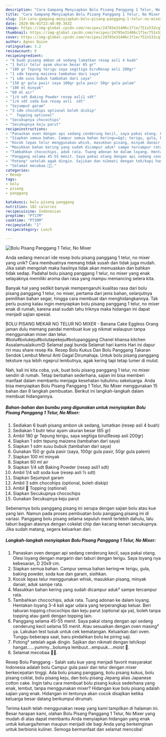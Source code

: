 ```yaml
---
description: "Cara Gampang Menyiapkan Bolu Pisang Panggang 1 Telur, No Mixer, Bikin Ngiler"
title: "Cara Gampang Menyiapkan Bolu Pisang Panggang 1 Telur, No Mixer, Bikin Ngiler"
slug: 214-cara-gampang-menyiapkan-bolu-pisang-panggang-1-telur-no-mixer-bikin-ngiler
date: 2020-06-01T23:40:09.343Z
image: https://img-global.cpcdn.com/recipes/24785e31406c1f1e/751x532cq70/bolu-pisang-panggang-1-telur-no-mixer-foto-resep-utama.jpg
thumbnail: https://img-global.cpcdn.com/recipes/24785e31406c1f1e/751x532cq70/bolu-pisang-panggang-1-telur-no-mixer-foto-resep-utama.jpg
cover: https://img-global.cpcdn.com/recipes/24785e31406c1f1e/751x532cq70/bolu-pisang-panggang-1-telur-no-mixer-foto-resep-utama.jpg
author: Agnes Quinn
ratingvalue: 3.2
reviewcount: 9
recipeingredient:
- "6 buah pisang ambon uk sedang lumatkan resep asli 4 buah"
- "1 butir telur ayam ukuran besar 65 gr"
- "180 gr Tepung terigu saya segitiga biruResep asli 200gr"
- "1 sdm tepung maizena tambahan dari saya"
- "1 sdm susu bubuk tambahan dari saya"
- "150 gr gula pasir saya 100gr gula pasir 50gr gula palem"
- "100 ml minyak"
- "60 ml air"
- "1/4 sdt Baking Powder resep asli1 sdt"
- "1/4 sdt soda kue resep asli  sdt"
- "Sejumput garam"
- "3 sdm chocohips optional boleh diskip"
- "  Topping optional"
- "Secukupnya chocochips"
- "Secukupnya keju parut"
recipeinstructions:
- "Panaskan oven dengan api sedang cenderung kecil, saya pakai otang. Olesi loyang dengan margarin dan taburi dengan terigu. Saya loyang nya kebesaran, D 20x9 cm."
- "Siapkan semua bahan. Campur semua bahan kering==&gt; terigu, gula, baking powder, soda kue dan garam, sisihkan."
- "Kocok lepas telur menggunakan whisk, masukkan pisang, minyak danair, aduk sampe rata."
- "Masukkan bahan kering yang sudah dicampur aduk² sampe tercampur rata."
- "Tambahkan chocochips, aduk rata. Tuang adonan ke dalam loyang. Hentakan loyang 3-4 kali agar udara yang terperangkap keluar. Beri taburan topping chocochips dan keju parut (optional aja ya), boleh tanpa topping atau ganti dengan topping lain."
- "Panggang selama 45-55 menit. Saya pakai otang dengan api sedang cenderung kecil selama 55 menit. Atau sesuaikan dengan oven masing² ya. Lakukan test tusuk untuk cek kematangan. Keluarkan dari oven. Tunggu beberapa saat, baru pindahkan bolu ke piring saji."
- "Potong² setelah agak dingin. Sajikan dan nikmati dengan teh/kopi hangat......yummy...bolumya lembuut...empuuk....moist 🤤."
- "Selamat mecobaa 🤗🥰."
categories:
- Resep
tags:
- bolu
- pisang
- panggang

katakunci: bolu pisang panggang 
nutrition: 182 calories
recipecuisine: Indonesian
preptime: "PT17M"
cooktime: "PT30M"
recipeyield: "1"
recipecategory: Lunch

---
```



![Bolu Pisang Panggang 1 Telur, No Mixer](https://img-global.cpcdn.com/recipes/24785e31406c1f1e/751x532cq70/bolu-pisang-panggang-1-telur-no-mixer-foto-resep-utama.jpg)

Anda sedang mencari ide resep bolu pisang panggang 1 telur, no mixer yang unik? Cara membuatnya memang tidak susah dan tidak juga mudah. Jika salah mengolah maka hasilnya tidak akan memuaskan dan bahkan tidak sedap. Padahal bolu pisang panggang 1 telur, no mixer yang enak selayaknya memiliki aroma dan rasa yang mampu memancing selera kita.

Banyak hal yang sedikit banyak mempengaruhi kualitas rasa dari bolu pisang panggang 1 telur, no mixer, pertama dari jenis bahan, selanjutnya pemilihan bahan segar, hingga cara membuat dan menghidangkannya. Tak perlu pusing kalau ingin menyiapkan bolu pisang panggang 1 telur, no mixer enak di rumah, karena asal sudah tahu triknya maka hidangan ini dapat menjadi sajian spesial.

BOLU PISANG MEKAR NO TELUR NO MIXER - Banana Cake Eggless Orang jaman dulu memang pandai membuat kue yg nikmat walaupun tanpa menggunakan mixer dan telur. #bolu#bolukeju#bolutapekeju#bolupanggang Chanel khansa kitchen Assalamualaikum😊 Selamat pagi bunda Selamat hari kamis Hari ini dapur riri mau share resep Ke. Resep Bolu Kukus Dan Bolu Panggang Takaran Sendok Lembut Menul Anti Gagal Dirumahaja. Untuk bolu pisang panggang teksture nya lebih ngeprul lembutnya, agak kering tapi tetap lumer di mulut.


Nah, kali ini kita coba, yuk, buat bolu pisang panggang 1 telur, no mixer sendiri di rumah. Tetap berbahan sederhana, sajian ini bisa memberi manfaat dalam membantu menjaga kesehatan tubuhmu sekeluarga. Anda bisa menyiapkan Bolu Pisang Panggang 1 Telur, No Mixer menggunakan 15 bahan dan 8 langkah pembuatan. Berikut ini langkah-langkah dalam membuat hidangannya.

<!--inarticleads1-->

##### Bahan-bahan dan bumbu yang digunakan untuk menyiapkan Bolu Pisang Panggang 1 Telur, No Mixer:

1. Sediakan 6 buah pisang ambon uk sedang, lumatkan (resep asli 4 buah)
1. Sediakan 1 butir telur ayam ukuran besar (65 gr)
1. Ambil 180 gr Tepung terigu, saya segitiga biru(Resep asli 200gr)
1. Siapkan 1 sdm tepung maizena (tambahan dari saya)
1. Siapkan 1 sdm susu bubuk (tambahan dari saya)
1. Gunakan 150 gr gula pasir (saya, 100gr gula pasir, 50gr gula palem)
1. Siapkan 100 ml minyak
1. Siapkan 60 ml air
1. Siapkan 1/4 sdt Baking Powder (resep asli1 sdt)
1. Ambil 1/4 sdt soda kue (resep asli ½ sdt)
1. Siapkan Sejumput garam
1. Ambil 3 sdm chocohips (optional, boleh diskip)
1. Ambil  🌼 Topping (optional)
1. Siapkan Secukupnya chocochips
1. Gunakan Secukupnya keju parut


Sebenarnya bolu panggang pisang ini serupa dengan sajian bolu atau kue yang lain. Namun pada proses pembuatan bolu panggang pisang ini di variasi. Panggang bolu pisang selama sepuluh menit terlebih dahulu, lalu taburi bagian atasnya dengan cokelat chip dan kacang kenari secukupnya. Jika sudah matang, segera keluarkan dari. 

<!--inarticleads2-->

##### Langkah-langkah menyiapkan Bolu Pisang Panggang 1 Telur, No Mixer:

1. Panaskan oven dengan api sedang cenderung kecil, saya pakai otang. Olesi loyang dengan margarin dan taburi dengan terigu. Saya loyang nya kebesaran, D 20x9 cm.
1. Siapkan semua bahan. Campur semua bahan kering==&gt; terigu, gula, baking powder, soda kue dan garam, sisihkan.
1. Kocok lepas telur menggunakan whisk, masukkan pisang, minyak danair, aduk sampe rata.
1. Masukkan bahan kering yang sudah dicampur aduk² sampe tercampur rata.
1. Tambahkan chocochips, aduk rata. Tuang adonan ke dalam loyang. Hentakan loyang 3-4 kali agar udara yang terperangkap keluar. Beri taburan topping chocochips dan keju parut (optional aja ya), boleh tanpa topping atau ganti dengan topping lain.
1. Panggang selama 45-55 menit. Saya pakai otang dengan api sedang cenderung kecil selama 55 menit. Atau sesuaikan dengan oven masing² ya. Lakukan test tusuk untuk cek kematangan. Keluarkan dari oven. Tunggu beberapa saat, baru pindahkan bolu ke piring saji.
1. Potong² setelah agak dingin. Sajikan dan nikmati dengan teh/kopi hangat......yummy...bolumya lembuut...empuuk....moist 🤤.
1. Selamat mecobaa 🤗🥰.


Resep Bolu Panggang - Salah satu kue yang menjadi favorit masyarakat Indonesia adalah bolu Campur gula pasir dan telur dengan mixer berkecepatan tinggi. Ada bolu pisang panggang, bolu pisang kukus, bolu pisang coklat, bolu pisang keju, dan bolu pisang Jepang alias Japanese cotton cake. Ingin tahu cara membuat bolu pisang kukus sederhana yang enak, lembut, tanpa menggunakan mixer? Hidangan kue bolu pisang adalah sajian yang enak. Hidangan ini tentunya akan cocok disajikan ketika keluarga besar datang berkumpul dirumah. 

Terima kasih telah menggunakan resep yang kami tampilkan di halaman ini. Besar harapan kami, olahan Bolu Pisang Panggang 1 Telur, No Mixer yang mudah di atas dapat membantu Anda menyiapkan hidangan yang enak untuk keluarga/teman maupun menjadi ide bagi Anda yang berkeinginan untuk berbisnis kuliner. Semoga bermanfaat dan selamat mencoba!
